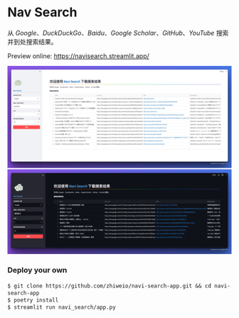 # Nav Search

从 _Google_、_DuckDuckGo_、_Baidu_、_Google Scholar_、_GitHub_、_YouTube_ 搜索并到处搜索结果。

Preview online: https://navisearch.streamlit.app/

![](./pics/screenshot.jpg)
![](./pics/screenshot-dark.jpg)

### Deploy your own

```shell
$ git clone https://github.com/zhiweio/navi-search-app.git && cd navi-search-app
$ poetry install
$ streamlit run navi_search/app.py
```
